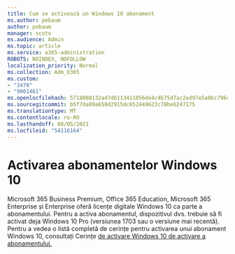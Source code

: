 ```yaml
---
title: Cum se activează un Windows 10 abonament
ms.author: pebaum
author: pebaum
manager: scotv
ms.audience: Admin
ms.topic: article
ms.service: o365-administration
ROBOTS: NOINDEX, NOFOLLOW
localization_priority: Normal
ms.collection: Adm_O365
ms.custom:
- "3470"
- "9001461"
ms.openlocfilehash: 5718008132a47db113411856de4c4b75d7ac2ed97e5a06c796c5be06c535b932
ms.sourcegitcommit: b5f7da89a650d2915dc652449623c78be6247175
ms.translationtype: MT
ms.contentlocale: ro-RO
ms.lasthandoff: 08/05/2021
ms.locfileid: "54116164"
---
```

# <a name="activating-windows-10-subscriptions"></a>Activarea abonamentelor Windows 10

Microsoft 365 Business Premium, Office 365 Education, Microsoft 365 Enterprise și Enterprise oferă licențe digitale Windows 10 ca parte a abonamentului. Pentru a activa abonamentul, dispozitivul dvs. trebuie să fi activat deja Windows 10 Pro (versiunea 1703 sau o versiune mai recentă). Pentru a vedea o listă completă de cerințe pentru activarea unui abonament Windows 10, consultați Cerințe [de activare Windows 10 de activare a abonamentului.](https://docs.microsoft.com/windows/deployment/windows-10-subscription-activation#requirements)
